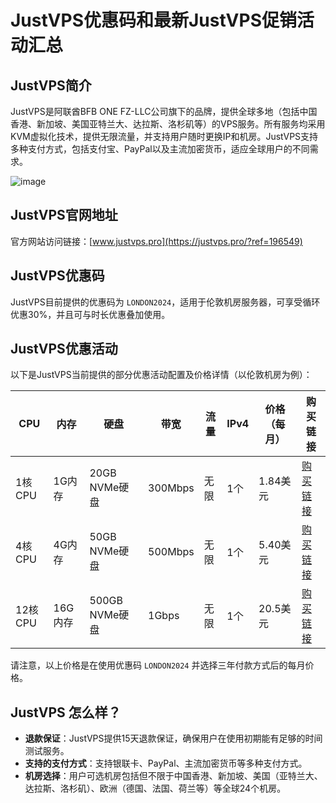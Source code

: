 # JustVPS优惠码和最新JustVPS促销活动汇总

## JustVPS简介
JustVPS是阿联酋BFB ONE FZ-LLC公司旗下的品牌，提供全球多地（包括中国香港、新加坡、美国亚特兰大、达拉斯、洛杉矶等）的VPS服务。所有服务均采用KVM虚拟化技术，提供无限流量，并支持用户随时更换IP和机房。JustVPS支持多种支付方式，包括支付宝、PayPal以及主流加密货币，适应全球用户的不同需求。

![image](https://github.com/pk373179/JustVPS/assets/158166731/23e8f24f-e26f-4a23-85cb-21fc78a08028)

## JustVPS官网地址
官方网站访问链接：[www.justvps.pro](https://justvps.pro/?ref=196549)

## JustVPS优惠码
JustVPS目前提供的优惠码为 `LONDON2024`，适用于伦敦机房服务器，可享受循环优惠30%，并且可与时长优惠叠加使用。

## JustVPS优惠活动
以下是JustVPS当前提供的部分优惠活动配置及价格详情（以伦敦机房为例）：

| CPU       | 内存   | 硬盘            | 带宽       | 流量    | IPv4 | 价格（每月）   | 购买链接                  |
|-----------|--------|-----------------|------------|---------|------|----------------|--------------------------|
| 1核CPU    | 1G内存 | 20GB NVMe硬盘   | 300Mbps    | 无限    | 1个  | 1.84美元       | [购买链接](https://justvps.pro/order/standart?payment_months=36&software=centos7&location=dc119&plan=standart&promocode=LONDON2024&ref=196549) |
| 4核CPU    | 4G内存 | 50GB NVMe硬盘   | 500Mbps    | 无限    | 1个  | 5.40美元       | [购买链接](https://justvps.pro/order/standart?payment_months=36&software=centos7&location=dc119&plan=standart&promocode=LONDON2024&ref=196549) |
| 12核CPU   | 16G内存| 500GB NVMe硬盘  | 1Gbps      | 无限    | 1个  | 20.5美元       | [购买链接](https://justvps.pro/order/standart?payment_months=36&software=centos7&location=dc119&plan=standart&promocode=LONDON2024&ref=196549) |

请注意，以上价格是在使用优惠码 `LONDON2024` 并选择三年付款方式后的每月价格。

## JustVPS 怎么样？

- **退款保证**：JustVPS提供15天退款保证，确保用户在使用初期能有足够的时间测试服务。
- **支持的支付方式**：支持银联卡、PayPal、主流加密货币等多种支付方式。
- **机房选择**：用户可选机房包括但不限于中国香港、新加坡、美国（亚特兰大、达拉斯、洛杉矶）、欧洲（德国、法国、荷兰等）等全球24个机房。




